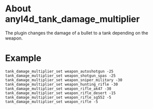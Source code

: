 # About anyl4d_tank_damage_multiplier
The plugin changes the damage of a bullet to a tank depending on the weapon.

# Example
```
tank_damage_multiplier_set weapon_autoshotgun -25
tank_damage_multiplier_set weapon_shotgun_spas -25
tank_damage_multiplier_set weapon_sniper_military -30
tank_damage_multiplier_set weapon_hunting_rifle -30
tank_damage_multiplier_set weapon_rifle_ak47 -30
tank_damage_multiplier_set weapon_rifle_desert -15
tank_damage_multiplier_set weapon_rifle_sg552 -5
tank_damage_multiplier_set weapon_rifle -5
```
